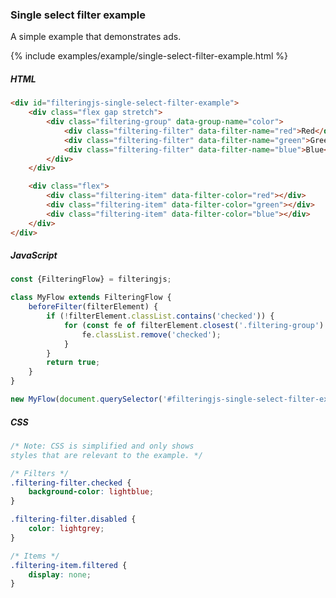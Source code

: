 ### Single select filter example

A simple example that demonstrates ads.

{% include examples/example/single-select-filter-example.html %}

<div class="tabs-start"></div>

<div class="tab-title"></div>

##### HTML

<div class="tab-content"></div>

```html
<div id="filteringjs-single-select-filter-example">
    <div class="flex gap stretch">
        <div class="filtering-group" data-group-name="color">
            <div class="filtering-filter" data-filter-name="red">Red</div>
            <div class="filtering-filter" data-filter-name="green">Green</div>
            <div class="filtering-filter" data-filter-name="blue">Blue</div>
        </div>
    </div>

    <div class="flex">
        <div class="filtering-item" data-filter-color="red"></div>
        <div class="filtering-item" data-filter-color="green"></div>
        <div class="filtering-item" data-filter-color="blue"></div>
    </div>
</div>
```

<div class="tab-title"></div>

##### JavaScript

<div class="tab-content"></div>

```js
const {FilteringFlow} = filteringjs;

class MyFlow extends FilteringFlow {
    beforeFilter(filterElement) {
        if (!filterElement.classList.contains('checked')) {
            for (const fe of filterElement.closest('.filtering-group').getElementsByClassName('filtering-filter')) {
                fe.classList.remove('checked');
            }
        }
        return true;
    }
}

new MyFlow(document.querySelector('#filteringjs-single-select-filter-example'));
```

<div class="tab-title"></div>

##### CSS

<div class="tab-content"></div>

>

```css
/* Note: CSS is simplified and only shows
styles that are relevant to the example. */

/* Filters */
.filtering-filter.checked {
    background-color: lightblue;
}

.filtering-filter.disabled {
    color: lightgrey;
}

/* Items */
.filtering-item.filtered {
    display: none;
}
```

<div class="tabs-end"></div>
